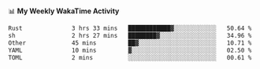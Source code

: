 <!--
**stamp711/stamp711** is a ✨ _special_ ✨ repository because its `README.md` (this file) appears on your GitHub profile.

Here are some ideas to get you started:

- 🔭 I’m currently working on ...
- 🌱 I’m currently learning ...
- 👯 I’m looking to collaborate on ...
- 🤔 I’m looking for help with ...
- 💬 Ask me about ...
- 📫 How to reach me: ...
- 😄 Pronouns: ...
- ⚡ Fun fact: ...
-->

📊 **My Weekly WakaTime Activity**

<!--START_SECTION:waka-->

```txt
Rust              3 hrs 33 mins   ████████████▓░░░░░░░░░░░░   50.64 %
sh                2 hrs 27 mins   ████████▓░░░░░░░░░░░░░░░░   34.96 %
Other             45 mins         ██▓░░░░░░░░░░░░░░░░░░░░░░   10.71 %
YAML              10 mins         ▓░░░░░░░░░░░░░░░░░░░░░░░░   02.50 %
TOML              2 mins          ░░░░░░░░░░░░░░░░░░░░░░░░░   00.61 %
```

<!--END_SECTION:waka-->
